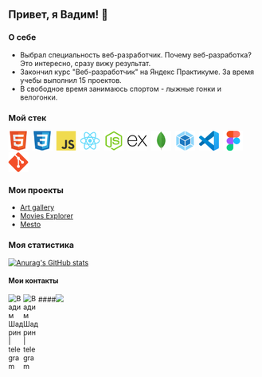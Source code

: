 ## Привет, я Вадим! 👋

### О себе

- Выбрал специальность веб-разработчик. Почему веб-разработка? Это интересно, сразу вижу результат.
- Закончил курс "Веб-разработчик" на Яндекс Практикуме. За время учебы выполнил 15 проектов.
- В свободное время занимаюсь спортом - лыжные гонки и велогонки. 

### Мой стек

<div>
  <img src="https://github.com/devicons/devicon/blob/master/icons/html5/html5-original.svg" title="HTML5" alt="HTML" width="40" height="40"/>&nbsp;
  <img src="https://github.com/devicons/devicon/blob/master/icons/css3/css3-original.svg"  title="CSS3" alt="CSS" width="40" height="40"/>&nbsp;
  <img src="https://github.com/devicons/devicon/blob/master/icons/javascript/javascript-original.svg" title="JavaScript" alt="JavaScript" width="40" height="40"/>&nbsp;
  <img src="https://github.com/devicons/devicon/blob/master/icons/react/react-original.svg" title="React" alt="React" width="40" height="40"/>&nbsp;
  <img src="https://github.com/devicons/devicon/blob/master/icons/nodejs/nodejs-original.svg" title="NodeJS" alt="NodeJS" width="40" height="40"/>&nbsp;
  <img src="https://github.com/devicons/devicon/blob/master/icons/express/express-original.svg" title="Express" alt="Express" width="40" height="40"/>&nbsp;
  <img src="https://github.com/devicons/devicon/blob/master/icons/mongodb/mongodb-original.svg" title="MongoDB" alt="MongoDB" width="40" height="40"/>&nbsp;
  <img src="https://github.com/devicons/devicon/blob/master/icons/webpack/webpack-original.svg" title="Webpack" alt="Webpack" width="40" height="40"/>&nbsp;
  <img src="https://github.com/devicons/devicon/blob/master/icons/vscode/vscode-original.svg" title="VSCode" alt="VSCode" width="40" height="40"/>&nbsp;
  <img src="https://github.com/devicons/devicon/blob/master/icons/figma/figma-original.svg" title="Figma" alt="Figma" width="40" height="40"/>&nbsp;
  <img src="https://github.com/devicons/devicon/blob/master/icons/git/git-original.svg" title="Git" alt="Git" width="40" height="40"/>&nbsp;
<div>
  
 ### Мои проекты
  
 - [Art gallery](https://github.com/Vadim2370/art-gallery)
 - [Movies Explorer](https://github.com/Vadim2370/movies-explorer-frontend)
 - [Mesto](https://github.com/Vadim2370/react-mesto-api-full)
  
 ### Моя статистика
 [![Anurag's GitHub stats](https://github-readme-stats.vercel.app/api?username=Vadim2370)](https://github.com/anuraghazra/github-readme-stats) 
 
 #### Мои контакты
 [telegram]: https://t.me/stdem11
 [email]: mailto:stdem11@yandex.ru
 [<img align="left" alt="Вадим Шадрин | telegram" width="30px" src="https://cdn.jsdelivr.net/npm/simple-icons@v3/icons/telegram.svg" />][telegram]
 [<img align="left" alt="Вадим Шадрин | telegram" width="30px" src="https://cdn.jsdelivr.net/npm/simple-icons@3.13.0/icons/mail-dot-ru.svg" />][email]
  
 ####![](https://komarev.com/ghpvc/?username=Vadim2370&style=flat-square&color=green)

